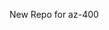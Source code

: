 New Repo for az-400

<!---
BrannonBONell/BrannonBONell is a ✨ special ✨ repository because its `README.md` (this file) appears on your GitHub profile.
You can click the Preview link to take a look at your changes.
--->
